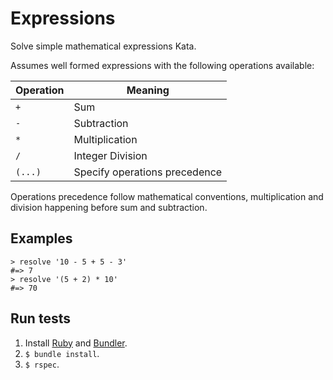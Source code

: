 Expressions
===========

Solve simple mathematical expressions Kata.

Assumes well formed expressions with the following operations available:

| Operation | Meaning |
|---|---|
| `+` | Sum |
| `-` | Subtraction |
| `*` | Multiplication |
| `/` | Integer Division |
| `(...)` | Specify operations precedence |

Operations precedence follow mathematical conventions, multiplication and
division happening before sum and subtraction.

Examples
--------

```irb
> resolve '10 - 5 + 5 - 3'
#=> 7
> resolve '(5 + 2) * 10'
#=> 70
```

Run tests
---------

1. Install [Ruby][1] and [Bundler][2].
2. `$ bundle install`.
3. `$ rspec`.


[1]: http://www.ruby-lang.org/
[2]: http://bundler.io/
